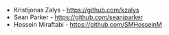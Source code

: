   * Kristijonas Zalys - <https://github.com/kzalys>
  * Sean Parker - <https://github.com/seanjparker>
  * Hossein Miraftabi - <https://github.com/SMHosseinM>